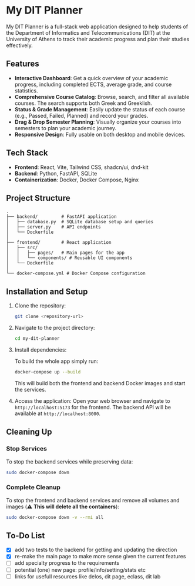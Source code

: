 # My DIT Planner

My DIT Planner is a full-stack web application designed to help students of the Department of Informatics and Telecommunications (DIT) at the University of Athens to track their academic progress and plan their studies effectively.

## Features

-   **Interactive Dashboard**: Get a quick overview of your academic progress, including completed ECTS, average grade, and course statistics.
-   **Comprehensive Course Catalog**: Browse, search, and filter all available courses. The search supports both Greek and Greeklish.
-   **Status & Grade Management**: Easily update the status of each course (e.g., Passed, Failed, Planned) and record your grades.
-   **Drag & Drop Semester Planning**: Visually organize your courses into semesters to plan your academic journey.
-   **Responsive Design**: Fully usable on both desktop and mobile devices.

## Tech Stack

- **Frontend**: React, Vite, Tailwind CSS, shadcn/ui, dnd-kit
- **Backend**: Python, FastAPI, SQLite
- **Containerization**: Docker, Docker Compose, Nginx


## Project Structure

```
.
├── backend/         # FastAPI application
│   ├── database.py  # SQLite database setup and queries
│   ├── server.py    # API endpoints
│   └── Dockerfile
│
├── frontend/        # React application
│   ├── src/
│   │   ├── pages/   # Main pages for the app
│   │   └── components/ # Reusable UI components
│   └── Dockerfile
│
└── docker-compose.yml # Docker Compose configuration
```

## Installation and Setup
1. Clone the repository:
    ```bash
    git clone <repository-url>
    ```
2. Navigate to the project directory:
    ```bash
    cd my-dit-planner
    ```
3. Install dependencies:

    To build the whole app simply run:
    ```bash
    docker-compose up --build
    ```

    This will build both the frontend and backend Docker images and start the services.
   
4. Access the application:
Open your web browser and navigate to `http://localhost:5173` for the frontend. The backend API will be available at `http://localhost:8000`.

## Cleaning Up

### Stop Services
To stop the backend services while preserving data:
```bash
sudo docker-compose down
```

### Complete Cleanup
To stop the frontend and backend services and remove all volumes and images (⚠️ **This will delete all the containers**):
```bash
sudo docker-compose down -v --rmi all
```

## To-Do List
- [X] add two tests to the backend for getting and updating the direction
- [X] re-make the main page to make more sense given the current features
- [ ] add specialty progress to the requirements
- [ ] potential (one) new page: profile/info/setting/stats etc
- [ ] links for usefull resources like delos, dit page, eclass, dit lab